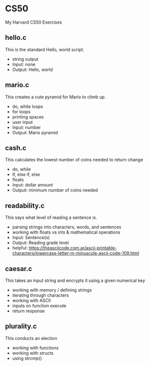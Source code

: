 # CS50
My Harvard CS50 Exercises

## hello.c
This is the standard Hello, world script.
- string output
- Input: none
- Output: Hello, world

## mario.c
This creates a cute pyramid for Mario to climb up.
- do, while loops
- for loops
- printing spaces
- user input
- Input: number
- Output: Mario pyramid

## cash.c
This calculates the lowest number of coins needed to return change
- do, while
- if, else if, else
- floats
- Input: dollar amount
- Output: minimum number of coins needed

## readability.c
This says what level of reading a sentence is.
- parsing strings into characters, words, and sentences
- working with floats vs ints & mathematical operations
- Input: Sentence(s)
- Output: Reading grade level
- helpful: https://theasciicode.com.ar/ascii-printable-characters/lowercase-letter-m-minuscule-ascii-code-109.html

## caesar.c
This takes an input string and encrypts it using a given numerical key
- working with memory / defining strings
- iterating through characters
- working with ASCII
- inputs on function execute
- return response

## plurality.c
This conducts an election
- working with functions
- working with structs
- using strcmp()
